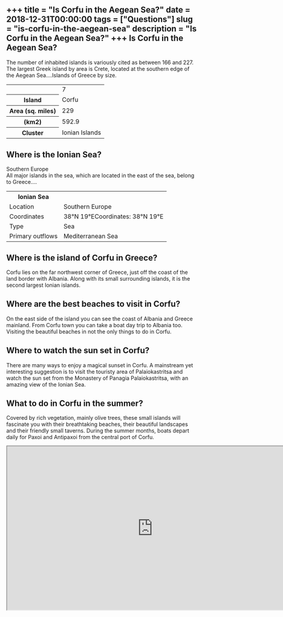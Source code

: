 +++
title = "Is Corfu in the Aegean Sea?"
date = 2018-12-31T00:00:00
tags = ["Questions"]
slug = "is-corfu-in-the-aegean-sea"
description = "Is Corfu in the Aegean Sea?"
+++
Is Corfu in the Aegean Sea?
---------------------------

The number of inhabited islands is variously cited as between 166 and 227. The largest Greek island by area is Crete, located at the southern edge of the Aegean Sea….Islands of Greece by size.

<table><tr><th></th><td>7</td></tr><tr><th>Island</th><td>Corfu</td></tr><tr><th>Area (sq. miles)</th><td>229</td></tr><tr><th>(km2)</th><td>592.9</td></tr><tr><th>Cluster</th><td>Ionian Islands</td></tr></table>

Where is the Ionian Sea?
------------------------

Southern Europe  
All major islands in the sea, which are located in the east of the sea, belong to Greece….

<table><tr><th>Ionian Sea</th></tr><tr><td>Location</td><td>Southern Europe</td></tr><tr><td>Coordinates</td><td>38°N 19°ECoordinates: 38°N 19°E</td></tr><tr><td>Type</td><td>Sea</td></tr><tr><td>Primary outflows</td><td>Mediterranean Sea</td></tr></table>

Where is the island of Corfu in Greece?
---------------------------------------

Corfu lies on the far northwest corner of Greece, just off the coast of the land border with Albania. Along with its small surrounding islands, it is the second largest Ionian islands.

Where are the best beaches to visit in Corfu?
---------------------------------------------

On the east side of the island you can see the coast of Albania and Greece mainland. From Corfu town you can take a boat day trip to Albania too. Visiting the beautiful beaches in not the only things to do in Corfu.

Where to watch the sun set in Corfu?
------------------------------------

There are many ways to enjoy a magical sunset in Corfu. A mainstream yet interesting suggestion is to visit the touristy area of Palaiokastritsa and watch the sun set from the Monastery of Panagia Palaiokastritsa, with an amazing view of the Ionian Sea.

What to do in Corfu in the summer?
----------------------------------

Covered by rich vegetation, mainly olive trees, these small islands will fascinate you with their breathtaking beaches, their beautiful landscapes and their friendly small taverns. During the summer months, boats depart daily for Paxoi and Antipaxoi from the central port of Corfu.

<iframe allow="accelerometer; autoplay; clipboard-write; encrypted-media; gyroscope; picture-in-picture" allowfullscreen="" class="__youtube_prefs__  epyt-is-override  no-lazyload" data-no-lazy="1" data-origheight="433" data-origwidth="770" data-skipgform_ajax_framebjll="" height="433" id="_ytid_66907" loading="lazy" src="https://www.youtube.com/embed/C7BV_jsLkng?enablejsapi=1&autoplay=0&cc_load_policy=0&cc_lang_pref=&iv_load_policy=1&loop=0&modestbranding=0&rel=1&fs=1&playsinline=0&autohide=2&theme=dark&color=red&controls=1&" title="YouTube player" width="770"></iframe>